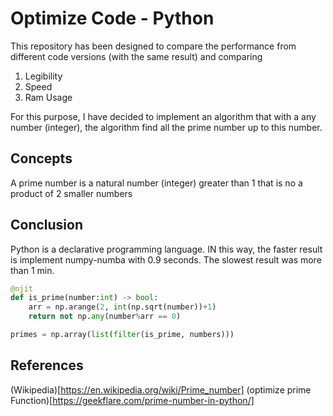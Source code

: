 # Optimize Code - Python

This repository has been designed to compare the performance from different code versions (with the same result) and comparing

1. Legibility
2. Speed
3. Ram Usage

For this purpose, I have decided to implement an algorithm that with a any number (integer), the algorithm find all the prime number up to this number.

## Concepts

A prime number is a natural number (integer) greater than 1 that is no a product of 2 smaller numbers


## Conclusion

Python is a declarative programming language. IN this way, the faster result is implement numpy-numba with 0.9 seconds. The slowest result was more than 1 min.

```python
@njit
def is_prime(number:int) -> bool:
    arr = np.arange(2, int(np.sqrt(number))+1)
    return not np.any(number%arr == 0)

primes = np.array(list(filter(is_prime, numbers)))
```



## References
(Wikipedia)[https://en.wikipedia.org/wiki/Prime_number]
(optimize prime Function)[https://geekflare.com/prime-number-in-python/]